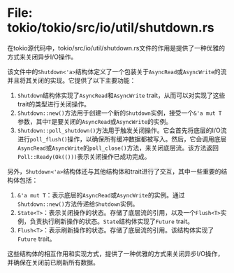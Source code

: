 # File: tokio/tokio/src/io/util/shutdown.rs

在tokio源代码中，tokio/src/io/util/shutdown.rs文件的作用是提供了一种优雅的方式来关闭异步I/O操作。

该文件中的`Shutdown<'a>`结构体定义了一个包装关于`AsyncRead`或`AsyncWrite`的流并且将其关闭的实现。它提供了以下主要功能：

1. `Shutdown`结构体实现了`AsyncRead`和`AsyncWrite` trait，从而可以对实现了这些trait的类型进行关闭操作。
2. `Shutdown::new()`方法用于创建一个新的`Shutdown`实例，接受一个`&'a mut T`参数，其中`T`是要关闭的`AsyncRead`或`AsyncWrite`的实例。
3. `Shutdown::poll_shutdown()`方法用于触发关闭操作。它会首先将底层的I/O流进行`poll_flush()`操作，以确保所有缓冲数据都被写入。然后，它会调用底层`AsyncRead`或`AsyncWrite`的`poll_close()`方法，来关闭底层流。该方法返回`Poll::Ready(Ok(()))`表示关闭操作已成功完成。

另外，`Shutdown<'a>`结构体还与其他结构体和trait进行了交互，其中一些重要的结构体包括：

1. `&'a mut T`：表示底层的`AsyncRead`或`AsyncWrite`的实例。通过`Shutdown::new()`方法传递给`Shutdown`实例。
2. `State<T>`：表示关闭操作的状态。存储了底层流的引用，以及一个`Flush<T>`实例，负责执行刷新操作的状态。`State`结构体实现了`Future` trait。
3. `Flush<T>`：表示刷新操作的状态。存储了底层流的引用。该结构体实现了`Future` trait。

这些结构体的相互作用和实现方式，提供了一种优雅的方式来关闭异步I/O操作，并确保在关闭前已刷新所有数据。

